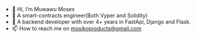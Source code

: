 - 👋 Hi, I’m Muwawu Moses
- 🌱 A smart-contracts engineer(Both Vyper and Solidity)
- 👀 A backend developer with over 4+ years in FastApi, Django and Flask.
- 📫 How to reach me on mosikoproducts@gmail.com

<!---
moses966/moses966 is a ✨ special ✨ repository because its `README.md` (this file) appears on your GitHub profile.
You can click the Preview link to take a look at your changes.
--->
